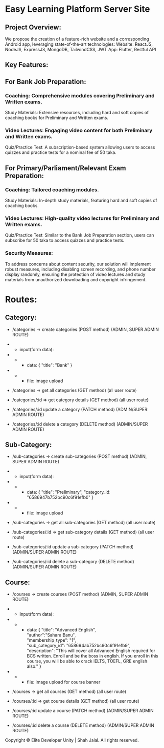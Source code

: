 # Easy Learning Platform Server Site

## Project Overview:

We propose the creation of a feature-rich website and a corresponding Android app, leveraging state-of-the-art technologies:
Website: ReactJS, NodeJS, ExpressJS, MongoDB, TailwindCSS, JWT
App: Flutter, Restful API

## Key Features:

## For Bank Job Preparation:

### Coaching: Comprehensive modules covering Preliminary and Written exams.

Study Materials: Extensive resources, including hard and soft copies of coaching books for Preliminary and Written exams.

### Video Lectures: Engaging video content for both Preliminary and Written exams.

Quiz/Practice Test: A subscription-based system allowing users to access quizzes and practice tests for a nominal fee of 50 taka.

## For Primary/Parliament/Relevant Exam Preparation:

### Coaching: Tailored coaching modules.

Study Materials: In-depth study materials, featuring hard and soft copies of coaching books.

### Video Lectures: High-quality video lectures for Preliminary and Written exams.

Quiz/Practice Test: Similar to the Bank Job Preparation section, users can subscribe for 50 taka to access quizzes and practice tests.

### Security Measures:

To address concerns about content security, our solution will implement robust measures, including disabling screen recording, and phone number display randomly, ensuring the protection of video lectures and study materials from unauthorized downloading and copyright infringement.

# Routes:

## Category:

- /categories -> create categories (POST method) (ADMIN, SUPER ADMIN ROUTE)
- - input(form data):
- - - data:
      {
      "title": "Bank"
      }
- - - file: image upload

- /categories -> get all categories (GET method) (all user route)
- /categories/:id => get category details (GET method) (all user route)
- /categories/:id update a category (PATCH method) (ADMIN/SUPER ADMIN ROUTE)
- /categories/:id delete a category (DELETE method) (ADMIN/SUPER ADMIN ROUTE)

## Sub-Category:

- /sub-categories -> create sub-categories (POST method) (ADMIN, SUPER ADMIN ROUTE)
- - input(form data):
- - - data:
      {
      "title": "Preliminary",
      "category_id: "6586947b752bc90c6f91efb0"
      }
- - - file: image upload

- /sub-categories -> get all sub-categories (GET method) (all user route)
- /sub-categories/:id => get sub-category details (GET method) (all user route)
- /sub-categories/:id update a sub-category (PATCH method) (ADMIN/SUPER ADMIN ROUTE)
- /sub-categories/:id delete a sub-category (DELETE method) (ADMIN/SUPER ADMIN ROUTE)

## Course:

- /courses -> create courses (POST method) (ADMIN, SUPER ADMIN ROUTE)
- - input(form data):
- - - data:
      {
      "title": "Advanced English",<br>
      "author":"Sahara Banu",<br>
      "membership_type": "1",<br>
      "sub_category_id": "658694ab752bc90c6f91efb9", <br>
      "description": "This will cover all Advanced English required for BCS written. Enroll and be the boss in english. If you enroll in this course, you will be able to crack IELTS, TOEFL, GRE english also."
      }
- - - file: image upload for course banner

- /courses -> get all courses (GET method) (all user route)
- /courses/:id => get course details (GET method) (all user route)
- /courses/:id update a course (PATCH method) (ADMIN/SUPER ADMIN ROUTE)
- /courses/:id delete a course (DELETE method) (ADMIN/SUPER ADMIN ROUTE)

Copyright © Elite Developer Unity | Shah Jalal. All rights reserved.

